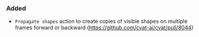 ### Added

- `Propagate shapes` action to create copies of visible shapes on multiple frames forward or backward
  (<https://github.com/cvat-ai/cvat/pull/8044>)
